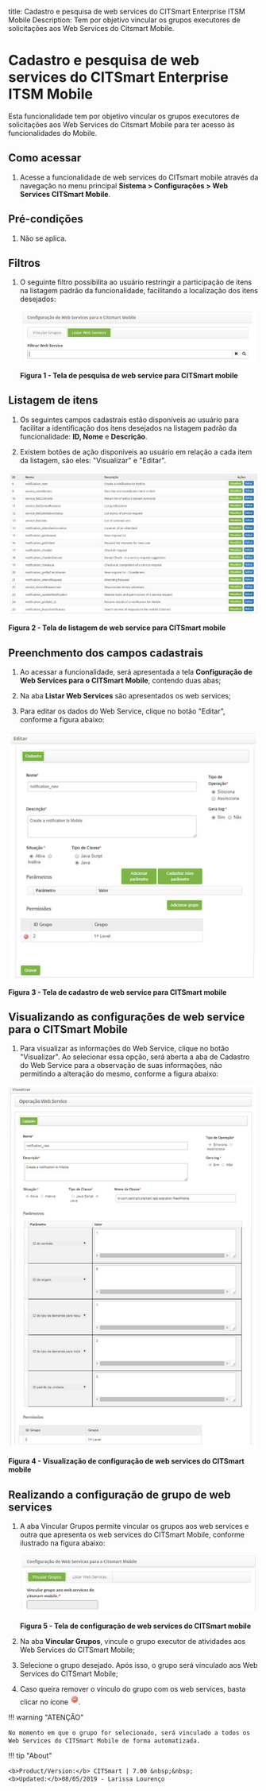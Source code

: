 title:  Cadastro e pesquisa de web services do CITSmart Enterprise ITSM Mobile
Description: Tem por objetivo vincular os grupos executores de solicitações aos Web Services do Citsmart Mobile. 
# Cadastro e pesquisa de web services do CITSmart Enterprise ITSM Mobile

Esta funcionalidade tem por objetivo vincular os grupos executores de solicitações aos Web Services do Citsmart Mobile para ter acesso às funcionalidades do 
Mobile.

Como acessar
--------------

1. Acesse a funcionalidade de web services do CITsmart mobile através da navegação no menu principal 
**Sistema > Configurações > Web Services CITSmart Mobile**.

Pré-condições
----------------

1. Não se aplica.

Filtros
-----------

1. O seguinte filtro possibilita ao usuário restringir a participação de itens na listagem padrão da funcionalidade, facilitando a 
localização dos itens desejados:

    ![Pesquisa](images/web-service.img1.jpg)
    
    **Figura 1 - Tela de pesquisa de web service para CITSmart mobile**
    
Listagem de itens
--------------------

1. Os seguintes campos cadastrais estão disponíveis ao usuário para facilitar a identificação dos itens desejados na listagem padrão 
da funcionalidade: **ID, Nome** e **Descrição**.

2. Existem botões de ação disponíveis ao usuário em relação a cada item da listagem, são eles: "Visualizar" e "Editar".

![Listagem](images/web-service.img2.jpg)

**Figura 2 - Tela de listagem de web service para CITSmart mobile**

Preenchmento dos campos cadastrais
--------------------------------------

1. Ao acessar a funcionalidade, será apresentada a tela **Configuração de Web Services para o CITSmart Mobile**, contendo duas abas;

2. Na aba **Listar Web Services** são apresentados os web services;

3. Para editar os dados do Web Service, clique no botão "Editar", conforme a figura abaixo:

![Cadastro](images/web-service.img3.jpg)

**Figura 3 - Tela de cadastro de web service para CITSmart mobile**

Visualizando as configurações de web service para o CITSmart Mobile
---------------------------------------------------------------------

1. Para visualizar as informações do Web Service, clique no botão "Visualizar". Ao selecionar essa opção, será aberta a aba de 
Cadastro do Web Service para a observação de suas informações, não permitindo a alteração do mesmo, conforme a figura abaixo:

![Visualização](images/web-service.img4.jpg)

**Figura 4 - Visualização de configuração de web services do CITSmart mobile**

Realizando a configuração de grupo de web services
------------------------------------------------------

1. A aba Vincular Grupos permite vincular os grupos aos web services e outra que apresenta os web services do CITSmart Mobile, 
conforme ilustrado na figura abaixo:

    ![Configuração](images/web-service.img5.jpg)
    
    **Figura 5 - Tela de configuração de web services do CITSmart mobile**
    
2. Na aba **Vincular Grupos**, vincule o grupo executor de atividades aos Web Services do CITSmart Mobile;

3. Selecione o grupo desejado. Após isso, o grupo será vinculado aos Web Services do CITSmart Mobile;

4. Caso queira remover o vínculo do grupo com os web services, basta clicar no ícone ![simbolo](images/simb-menos.jpg).

!!! warning "ATENÇÃO"

    No momento em que o grupo for selecionado, será vinculado a todos os Web Services do CITSmart Mobile de forma automatizada.
    
!!! tip "About"

    <b>Product/Version:</b> CITSmart | 7.00 &nbsp;&nbsp;
    <b>Updated:</b>08/05/2019 - Larissa Lourenço



